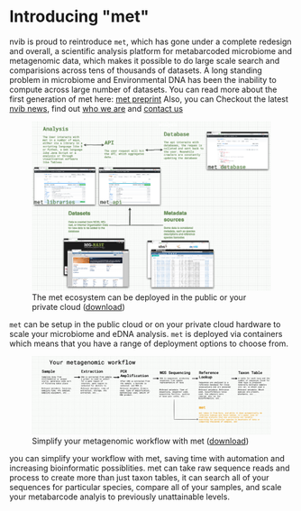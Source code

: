 <link rel="stylesheet" href="/assets/css/styles.css">
<script src="/assets/js/document_include.js"></script> 

<h1>Introducing "met"</h1>
nvib is proud to reintroduce <code>met</code>, which has gone under a complete redesign and overall, a scientific analysis platform for metabarcoded microbiome and metagenomic data, which makes it possible to do large scale search and comparisions across tens of thousands of datasets. A long standing problem in microbiome and Environmental DNA has been the inability to compute across large number of datasets. You can read more about the first generation  of met here: <a href="https://ecoevorxiv.org/rwnd3/">met preprint</a> Also, you can Checkout the latest <a href="/news.html">nvib news</a>, find out <a href="/team.html">who we are</a> and <a href="/contact.html">contact us</a>

<figure class="embiggen">
  <img src="/assets/met.png" alt="met ecosystem">
  <figcaption>The met ecosystem can be deployed in the public or your private cloud (<a href="/assets/met.png">download</a>)</figcaption>
</figure>

<code>met</code> can be setup in the public cloud or on your private cloud hardware to scale your microbiome and eDNA analysis. <code>met</code> is deployed via containers which means that you have a range of deployment options to choose from.

<figure class="embiggen">
  <img src="/assets/met-barcoding.png" alt="your pipeline">
  <figcaption>Simplify your metagenomic workflow with met (<a href="/assets/met-barcoding.png">download</a>)</figcaption>
</figure>

you can simplify your workflow with met, saving time with automation and increasing bioinformatic possiblities. met can take raw sequence reads and process to create more than just taxon tables, it can search all of your sequences for particular species, compare all of your samples, and scale your metabarcode analyis to previously unattainable levels.

<script>
document.include('/assets/menu.html')
</script>
